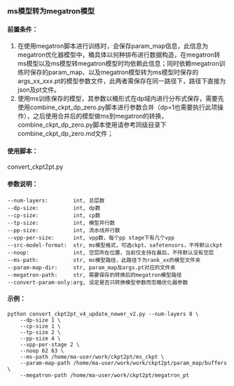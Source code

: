 ### ms模型转为megatron模型

#### 前置条件：

1. 在使用megatron脚本进行训练时，会保存param_map信息，此信息为megatron优化器模型中，桶具体以何种排布进行数据构造，在megatron转ms模型以及ms模型转megatron模型时均依赖此信息；同时依赖megatron训练时保存的param_map、以及megatron模型转为ms模型时保存的args_xx_xxx.pt的模型参数文件，此两者需保存在同一路径下，路径下直接为json及pt文件。
2. 使用ms训练保存的模型，其参数以桶形式在dp域内进行分布式保存，需要先使用combine_ckpt_dp_zero.py脚本进行参数合并（dp=1也需要执行此项操作），之后使用合并后的模型做ms到megatron的转换，combine_ckpt_dp_zero.py脚本使用请参考同级目录下combine_ckpt_dp_zero.md文件；

#### 使用脚本：

convert_ckpt2pt.py

#### 参数说明：

```text
--num-layers:        int, 总层数
--dp-size:           int, dp数
--cp-size:           int, cp数
--tp-size:           int, 模型并行数
--pp-size:           int, 流水线并行数
--vpp-per-size:      int, vpp数，每个pp stage下有几个vpp
--src-model-format:  str, ms模型格式，可选ckpt、safetensors，不传默认ckpt
--noop:              int, 空层所在位置，当前仅支持在最后，不传默认没有空层
--ms-path:           str, ms模型路径，此路径下为rank_xx的模型文件夹
--param-map-dir:     str, param_map及args.pt对应的文件夹
--megatron-path:     str, 需要保存的转换后的megatron模型路径
--convert-param-only:arg, 设定是否只转换模型参数而忽略优化器参数
```

#### 示例：

```shell
python convert_ckpt2pt_v4_update_newer_v2.py --num-layers 8 \
    --dp-size 1 \
    --cp-size 1 \
    --tp-size 2 \
    --pp-size 4 \
    --vpp-per-stage 2 \
    --noop 62 63 \
    --ms-path /home/ma-user/work/ckpt2pt/ms_ckpt \
    --param-map-path /home/ma-user/work/work/ckpt2pt/param_map/buffers \
    --megatron-path /home/ma-user/work/ckpt2pt/megatron_pt
```
